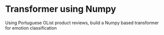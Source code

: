# Transformer using Numpy
Using Portuguese OList product reviews, build a Numpy based transformer for emotion classification
